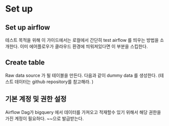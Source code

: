# Set up

## Set up airflow
테스트 목적을 위해 이 가이드에서는 로컬에서 간단히 test airflow 를 띄우는 방법을 소개한다. 이미 에어플로우가 클라우드 환경에 띄워져있다면 이 부분을 스킵한다. 

## Create table
Raw data source 가 될 테이블을 만든다. 다음과 같이 dummy data 를 생성한다. (테스트 데이터는 github repository를 참고해라. )

## 기본 계정 및 권한 설정
Airflow Dag가 bigquery 에서 데이터를 가져오고 적재할수 있기 위해서 해당 권한을 가진 계정이 필요하다. ~~으로 발급받는다.